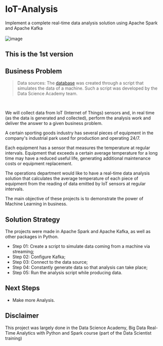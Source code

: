 # IoT-Analysis
Implement a complete real-time data analysis solution using Apache Spark and Apache Kafka<br>
<br>
![image](https://user-images.githubusercontent.com/111542025/235742547-0bb11f1a-3c05-44a9-815b-198ed556dc3d.png)

## This is the 1st version

## Business Problem
> Data sources: The [database](https://github.com/Caio-Felice-Cunha/IoT-Analysis/blob/main/data__sensors.txt) was created through a script that simulates the data of a machine. Such a script was developed by the Data Science Academy team.
<br>

We will collect data from IoT (Internet of Things) sensors and, in real time (as the data is generated and collected), perform the analysis work and deliver the answer to a given business problem.<br>

A certain sporting goods industry has several pieces of equipment in the company's industrial park used for production and operating 24/7.<br>

Each equipment has a sensor that measures the temperature at regular intervals. Equipment that exceeds a certain average temperature for a long time may have a reduced useful life, generating additional maintenance costs or equipment replacement.<br>

The operations department would like to have a real-time data analysis solution that calculates the average temperature of each piece of equipment from the reading of data emitted by IoT sensors at regular intervals.<br>

The main objective of these projects is to demonstrate the power of Machine Learning in business.

## Solution Strategy
The projects were made in Apache Spark and Apache Kafka, as well as other packages in Python.
* Step 01: Create a script to simulate data coming from a machine via streaming;
* Step 02: Configure Kafka;
* Step 03: Connect to the data source;
* Step 04: Constantly generate data so that analysis can take place;
* Step 05: Run the analysis script while producing data.


## Next Steps
* Make more Analysis.

## Disclaimer
This project was largely done in the Data Science Academy, Big Data Real-Time Analytics with Python and Spark course (part of the Data Scientist training)
